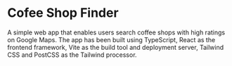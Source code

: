 # Cofee Shop Finder
A simple web app that enables users search coffee shops with high ratings on Google Maps.
The app has been built using TypeScript, React as the frontend framework, Vite as the build tool and deployment server, Tailwind CSS and PostCSS as the Tailwind processor.
